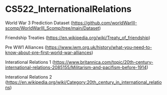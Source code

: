 # CS522_InternationalRelations
World War 3 Prediction Dataset (https://github.com/worldWarIII-scomp/WorldWarIII_Scomp/tree/main/Dataset)

Friendship Treaties (https://en.wikipedia.org/wiki/Treaty_of_friendship)

Pre WW1 Alliances (https://www.iwm.org.uk/history/what-you-need-to-know-about-pre-first-world-war-alliances)

Interational Relations 1 (https://www.britannica.com/topic/20th-century-international-relations-2085155/Militarism-and-pacifism-before-1914)

Interational Relations 2 (https://en.wikipedia.org/wiki/Category:20th_century_in_international_relations)

